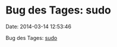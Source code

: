 Bug des Tages: sudo
===================

Date: 2014-03-14 12:53:46

Bug des Tages: [sudo](http://www.sudo.ws/repos/sudo/rev/748cefb49422)
